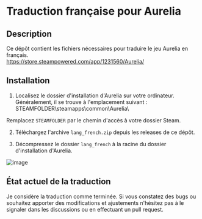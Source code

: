 # Traduction française pour Aurelia

## Description

Ce dépôt contient les fichiers nécessaires pour traduire le jeu Aurelia en français.  
https://store.steampowered.com/app/1231560/Aurelia/


## Installation

1. Localisez le dossier d'installation d'Aurelia sur votre ordinateur. Généralement, il se trouve à l'emplacement suivant :
STEAMFOLDER\steamapps\common\Aurelia\

Remplacez `STEAMFOLDER` par le chemin d'accès à votre dossier Steam.

2. Téléchargez l'archive `lang_french.zip` depuis les releases de ce dépôt.

3. Décompressez le dossier `lang_french` à la racine du dossier d'installation d'Aurelia.

![image](https://github.com/user-attachments/assets/fdb33f01-3a75-49fd-b50f-e6584b4f84c4)


## État actuel de la traduction

Je considère la traduction comme terminée.
Si vous constatez des bugs ou souhaitez apporter des modifications et ajustements n'hésitez pas à le signaler dans les discussions ou en effectuant un pull request.
